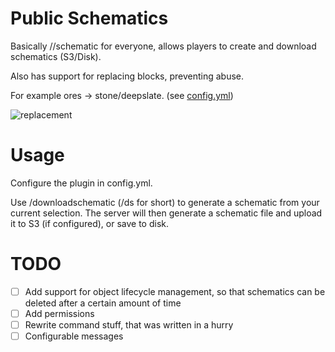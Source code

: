 # Public Schematics
Basically //schematic for everyone, allows players to create and download schematics (S3/Disk).

Also has support for replacing blocks, preventing abuse.

For example ores -> stone/deepslate. (see [config.yml](https://github.com/Badbird5907/PublicSchematics/blob/master/src/main/resources/config.yml))

![replacement](https://user-images.githubusercontent.com/50347938/228418645-baf7e75a-2d31-4667-b644-7c11801ceae6.png)

# Usage
Configure the plugin in config.yml.

Use /downloadschematic (/ds for short) to generate a schematic from your current selection.
The server will then generate a schematic file and upload it to S3 (if configured), or save to disk.

# TODO
 - [ ] Add support for object lifecycle management, so that schematics can be deleted after a certain amount of time 
 - [ ] Add permissions
 - [ ] Rewrite command stuff, that was written in a hurry
 - [ ] Configurable messages
